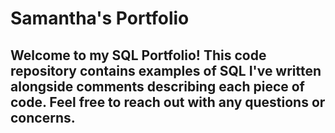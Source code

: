 #  Samantha's Portfolio
## Welcome to my SQL Portfolio! This code repository contains examples of SQL I've written alongside comments describing each piece of code. Feel free to reach out with any questions or concerns.
